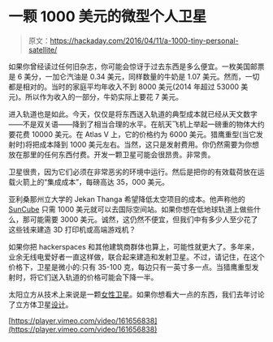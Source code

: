 # 一颗 1000 美元的微型个人卫星

> 原文：<https://hackaday.com/2016/04/11/a-1000-tiny-personal-satellite/>

如果你曾经读过任何旧杂志，你可能会惊讶于过去东西是多么便宜。一枚美国邮票是 6 美分，一加仑汽油是 0.34 美元，同样数量的牛奶是 1.07 美元。然而，一切都是相对的。当时的家庭平均年收入不到 8000 美元(2014 年超过 53000 美元)。所以作为收入的一部分，牛奶实际上要花 7 美元。

进入轨道也是如此。今天，仅仅是将东西送入轨道的典型成本就已经从天文数字——不是双关语——降到了相当合理的水平。在航天飞机上举起一磅重的物体大约要花费 10000 美元。在 Atlas V 上，它的价格约为 6000 美元。猎鹰重型(当它发射时)将把成本降到 1000 美元左右。当然，这只是发射费用。你仍然需要为你想放在那里的任何东西付费。开发一颗卫星可能会很昂贵。非常贵。

卫星很贵，因为它们必须在非常恶劣的环境中运行。然后是把你的有效载荷放在运载火箭上的“集成成本”，每磅高达 35，000 美元。

亚利桑那州立大学的 Jekan Thanga 希望降低太空项目的成本。他声称他的 [SunCube](http://suncube.asu.edu/) 只需 1000 美元就可以去国际空间站。如果你想在低地球轨道上做些什么，那可能需要 3000 美元。诚然，这仍然不便宜，但我们中有多少人至少花了这些钱来建造 3D 打印机或高端游戏机？

如果你把 hackerspaces 和其他建筑商群体也算上，可能性就更大了。多年来，业余无线电爱好者一直这样做，联合起来建造和发射卫星。不过，请记住，在这个价格下，卫星是微小的:只有 35-100 克，每边只有一英寸多一点。当猎鹰重型发射时，将它们送入轨道的价格可能会下降一半。

太阳立方从技术上来说是一颗[女性卫星](https://en.wikipedia.org/wiki/Miniaturized_satellite)。如果你想看大一点的东西，我们去年讨论了立方体卫星[设计](http://hackaday.com/2015/12/31/32c3-so-you-want-to-build-a-satellite-2/)。

[https://player.vimeo.com/video/161656838](https://player.vimeo.com/video/161656838)